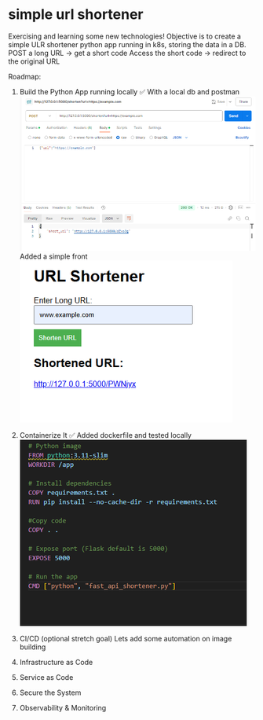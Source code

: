 # simple url shortener
 Exercising and learning some new technologies!
 Objective is to create a simple ULR shortener python app running in k8s, storing the data in a DB.
 POST a long URL → get a short code
 Access the short code → redirect to the original URL

 Roadmap:
 1. Build the Python App running locally ✅
    With a local db and postman
    ![alt text](image.png)
    Added a simple front
    ![alt text](image-2.png)
 2. Containerize It ✅
    Added dockerfile and tested locally
    ![alt text](image-1.png)
 3. CI/CD (optional stretch goal)
    Lets add some automation on image building
    
 4. Infrastructure as Code
 5. Service as Code
 6. Secure the System
 7. Observability & Monitoring